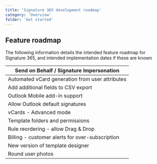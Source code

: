 ```yaml
---
title: 'Signature 365 development roadmap'
category: 'Overview'
folder: 'Get started'
---
```


## Feature roadmap

The following information details the intended feature roadmap for Signature 365, and intended implementation dates if these are known

| Send on Behalf / Signature Impersonation |
| --- |
| Automated vCard generation from user attributes |
| Add additional fields to CSV export |
| Outlook Mobile add-in support |
| Allow Outlook default signatures |
| vCards - Advanced mode |
| Template folders and permissions |
| Rule reordering - allow Drag & Drop |
| Billing - customer alerts for over-subscription |
| New version of template designer |
| Round user photos |